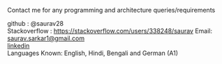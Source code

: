 Contact me for any programming and architecture queries/requirements

github : @saurav28 <br>
Stackoverflow : https://stackoverflow.com/users/338248/saurav
Email: <saurav.sarkar1@gmail.com> <br>
[linkedin](https://www.linkedin.com/in/sauravsarkar1/) <br>
Languages Known: English, Hindi, Bengali and German (A1)

